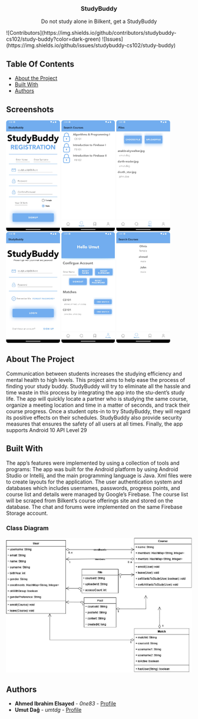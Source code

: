 <br/>
<p align="center">
  <a href="https://github.com/studybuddy-cs102/StudyBuddy">
    </a>

  <h3 align="center">StudyBuddy</h3>

  <p align="center">
    Do not study alone in Bilkent, get a StudyBuddy
  </p>
</p>
![Contributors](https://img.shields.io/github/contributors/studybuddy-cs102/study-buddy?color=dark-green) ![Issues](https://img.shields.io/github/issues/studybuddy-cs102/study-buddy)

## Table Of Contents

* [About the Project](#about-the-project)
* [Built With](#built-with)
* [Authors](#authors)

## Screenshots

<p float="left">
  <img src="imgs/2.jpg" alt="Logo" style="height:300px;"> 
  <img src="imgs/4.jpg" alt="Logo" style="height:300px;"> 
  <img src="imgs/5.jpg" alt="Logo" style="height:300px;"> 
  <img src="imgs/6.jpg" alt="Logo" style="height:300px;"> 
  <img src="imgs/7.jpg" alt="Logo" style="height:300px;"> 
  <img src="imgs/8.jpg" alt="Logo" style="height:300px;"> 
</p>

## About The Project
Communication between students increases the studying efficiency and mental health to high levels. This project aims to help ease the process of finding your study buddy. StudyBuddy will try to eliminate all the hassle and time waste in this process by integrating the app into the stu-dent’s study life. The app will quickly locate a partner who is studying the same course, organize a meeting location and time in a matter of seconds, and track their course progress. Once a student opts-in to try StudyBuddy, they will regard its positive effects on their schedules. StudyBuddy also provide security measures that ensures the safety of all users at all times. Finally, the app supports Android 10 API Level 29

## Built With

The app’s features were implemented by using a collection of tools and programs:
The app was built for the Android platform by using Android Studio or Intellij, and the main programming language is Java. 
Xml files were to create layouts for the application. 
The user authentication system and databases which includes usernames, passwords, progress points, and course list and details were managed by Google’s Firebase. 
The course list will be scraped from Bilkent’s course offerings site and stored on the database. 
The chat and forums were implemented on the same Firebase Storage account.

### Class Diagram

<img src="imgs/9.jpg" alt="Logo">

## Authors

* **Ahmed Ibrahim Elsayed** - *0ne83* - [Profile](https://github.com/0ne83)
* **Umut Dağ** - *umtdg* - [Profile](https://github.com/umtdg)

